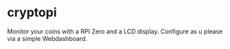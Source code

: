 # cryptopi
Monitor your coins with a RPI Zero and a LCD display. Configure as u please via a simple Webdashboard.
